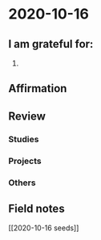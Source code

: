 # 2020-10-16

## I am grateful for:
1. 

## Affirmation

## Review
### Studies

### Projects

### Others

## Field notes

[[2020-10-16 seeds]]